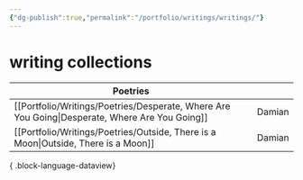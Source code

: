 ```yaml
---
{"dg-publish":true,"permalink":"/portfolio/writings/writings/"}
---
```


# writing collections

| Poetries                                                                                          |        |
| ------------------------------------------------------------------------------------------------- | ------ |
| [[Portfolio/Writings/Poetries/Desperate, Where Are You Going\|Desperate, Where Are You Going]] | Damian |
| [[Portfolio/Writings/Poetries/Outside, There is a Moon\|Outside, There is a Moon]]             | Damian |

{ .block-language-dataview}
